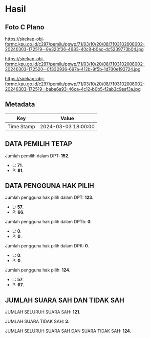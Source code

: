 # Hasil

## Foto C Plano

https://sirekap-obj-formc.kpu.go.id/c297/pemilu/ppwp/71/03/10/20/08/7103102008002-20240303-172519--9e320f36-4683-40c8-b0ac-dc5239773b04.jpg

https://sirekap-obj-formc.kpu.go.id/c297/pemilu/ppwp/71/03/10/20/08/7103102008002-20240303-172520--0f330936-697a-412b-9f5b-1d700e193724.jpg

https://sirekap-obj-formc.kpu.go.id/c297/pemilu/ppwp/71/03/10/20/08/7103102008002-20240303-172519--babe6a93-46ca-4c12-b0b5-f2ab3c9eaf3a.jpg


## Metadata

| Key        | Value               |
| ---------- | ------------------- |
| Time Stamp | 2024-03-03 18:00:00 |


## DATA PEMILIH TETAP

Jumlah pemilih dalam DPT: **152**.
 * L: **71**.
 * P: **81**.

## DATA PENGGUNA HAK PILIH

Jumlah pengguna hak pilih dalam DPT: **123**.
 * L: **57**.
 * P: **66**.

Jumlah pengguna hak pilih dalam DPTb: **0**.
 * L: **0**.
 * P: **0**.

Jumlah pengguna hak pilih dalam DPK: **0**.
 * L: **0**.
 * P: **0**.

Jumlah pengguna hak pilih: **124**.
 * L: **57**.
 * P: **67**.

## JUMLAH SUARA SAH DAN TIDAK SAH

JUMLAH SELURUH SUARA SAH: **121**.

JUMLAH SUARA TIDAK SAH: **3**.

JUMLAH SELURUH SUARA SAH DAN SUARA TIDAK SAH: **124**.


